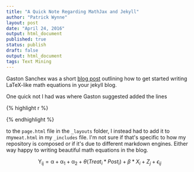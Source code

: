 ```yaml
---
title: "A Quick Note Regarding MathJax and Jekyll"
author: "Patrick Wynne"
layout: post
date: "April 24, 2016"
output: html_document
published: true
status: publish
draft: false
output: html_document
tags: Text Mining
---
```


Gaston Sanchex was a short [blog post](http://gastonsanchez.com/opinion/2014/02/16/Mathjax-with-jekyll/) outlining how to get started writing LaTeX-like math equations in your jekyll blog. 

One quick not I had was where Gaston suggested added the lines 

{% highlight r %}
<script type="text/javascript"
    src="http://cdn.mathjax.org/mathjax/latest/MathJax.js?config=TeX-AMS-MML_HTMLorMML">
</script>
{% endhighlight %}

to the ```page.html``` file in the ```_layouts``` folder, I instead had to add it to my```meat.html```  in my  ```_includes``` file. I'm not sure if that's specific to how my repository is composed or if it's due to different markdown engines. Either way happy to writing beautiful math equations in the blog.

$$\mathsf{Y_{ij}} = \mathsf{\alpha} + \mathsf{\alpha_{1}} + \mathsf{\alpha_{2}}+ \theta(Treat_{i}*Post_{i}) + \beta*X_{i} + Z_{j} + \epsilon_{ij}$$ 
